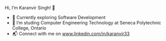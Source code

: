 Hi, I’m Karanvir Singh! 👋

- 👀 Currently exploring Software Development
- 🌱 I’m studing Computer Engineering Technology at Seneca Polytechnic College, Ontario
- 📬 Connect with me on www.linkedin.com/in/karanvir33


<!---
karanvir-33/karanvir-33 is a ✨ special ✨ repository because its `README.md` (this file) appears on your GitHub profile.
You can click the Preview link to take a look at your changes.
--->
